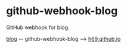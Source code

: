 # github-webhook-blog

GitHub webhook for blog.

[blog](https://github.com/h69/blog) -- github-webhook-blog --> [h69.github.io](https://github.com/h69/h69.github.io)
